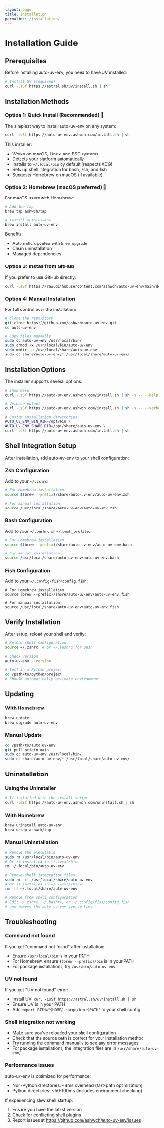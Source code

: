 ```yaml
---
layout: page
title: Installation
permalink: /installation/
---
```


# Installation Guide

## Prerequisites

Before installing auto-uv-env, you need to have UV installed:

```bash
# Install UV (required)
curl -LsSf https://astral.sh/uv/install.sh | sh
```

## Installation Methods

### Option 1: Quick Install (Recommended) 🚀

The simplest way to install auto-uv-env on any system:

```bash
curl -LsSf https://auto-uv-env.ashwch.com/install.sh | sh
```

This installer:
- Works on macOS, Linux, and BSD systems
- Detects your platform automatically
- Installs to `~/.local/bin` by default (respects XDG)
- Sets up shell integration for bash, zsh, and fish
- Suggests Homebrew on macOS (if available)

### Option 2: Homebrew (macOS preferred) 🍺

For macOS users with Homebrew:

```bash
# Add the tap
brew tap ashwch/tap

# Install auto-uv-env
brew install auto-uv-env
```

Benefits:
- Automatic updates with `brew upgrade`
- Clean uninstallation
- Managed dependencies

### Option 3: Install from GitHub

If you prefer to use GitHub directly:

```bash
curl -LsSf https://raw.githubusercontent.com/ashwch/auto-uv-env/main/docs/install.sh | sh
```

### Option 4: Manual Installation

For full control over the installation:

```bash
# Clone the repository
git clone https://github.com/ashwch/auto-uv-env.git
cd auto-uv-env

# Copy files manually
sudo cp auto-uv-env /usr/local/bin/
sudo chmod +x /usr/local/bin/auto-uv-env
sudo mkdir -p /usr/local/share/auto-uv-env
sudo cp share/auto-uv-env/* /usr/local/share/auto-uv-env/
```

## Installation Options

The installer supports several options:

```bash
# Show help
curl -LsSf https://auto-uv-env.ashwch.com/install.sh | sh -s -- --help

# Verbose output
curl -LsSf https://auto-uv-env.ashwch.com/install.sh | sh -s -- --verbose

# Custom installation directories
AUTO_UV_ENV_BIN_DIR=/opt/bin \
AUTO_UV_ENV_SHARE_DIR=/opt/share/auto-uv-env \
curl -LsSf https://auto-uv-env.ashwch.com/install.sh | sh
```

## Shell Integration Setup

After installation, add auto-uv-env to your shell configuration:

### Zsh Configuration

Add to your `~/.zshrc`:

```zsh
# For Homebrew installation
source $(brew --prefix)/share/auto-uv-env/auto-uv-env.zsh

# For manual installation
source /usr/local/share/auto-uv-env/auto-uv-env.zsh
```

### Bash Configuration

Add to your `~/.bashrc` or `~/.bash_profile`:

```bash
# For Homebrew installation
source $(brew --prefix)/share/auto-uv-env/auto-uv-env.bash

# For manual installation
source /usr/local/share/auto-uv-env/auto-uv-env.bash
```

### Fish Configuration

Add to your `~/.config/fish/config.fish`:

```fish
# For Homebrew installation
source (brew --prefix)/share/auto-uv-env/auto-uv-env.fish

# For manual installation
source /usr/local/share/auto-uv-env/auto-uv-env.fish
```

## Verify Installation

After setup, reload your shell and verify:

```bash
# Reload shell configuration
source ~/.zshrc  # or ~/.bashrc for Bash

# Check version
auto-uv-env --version

# Test in a Python project
cd /path/to/python/project
# Should automatically activate environment
```

## Updating

### With Homebrew

```bash
brew update
brew upgrade auto-uv-env
```

### Manual Update

```bash
cd /path/to/auto-uv-env
git pull origin main
sudo cp auto-uv-env /usr/local/bin/
sudo cp share/auto-uv-env/* /usr/local/share/auto-uv-env/
```

## Uninstallation

### Using the Uninstaller

```bash
# If installed with the install script
curl -LsSf https://auto-uv-env.ashwch.com/uninstall.sh | sh
```

### With Homebrew

```bash
brew uninstall auto-uv-env
brew untap ashwch/tap
```

### Manual Uninstallation

```bash
# Remove the executable
sudo rm /usr/local/bin/auto-uv-env
# Or if installed in ~/.local/bin
rm ~/.local/bin/auto-uv-env

# Remove shell integration files
sudo rm -rf /usr/local/share/auto-uv-env
# Or if installed in ~/.local/share
rm -rf ~/.local/share/auto-uv-env

# Remove from shell configuration
# Edit ~/.zshrc, ~/.bashrc, or ~/.config/fish/config.fish
# and remove the auto-uv-env source line
```

## Troubleshooting

### Command not found

If you get "command not found" after installation:
- Ensure `/usr/local/bin` is in your PATH
- For Homebrew, ensure `$(brew --prefix)/bin` is in your PATH
- For package installations, try `/usr/bin/auto-uv-env`

### UV not found

If you get "UV not found" error:
- Install UV: `curl -LsSf https://astral.sh/uv/install.sh | sh`
- Ensure UV is in your PATH
- Add `export PATH="$HOME/.cargo/bin:$PATH"` to your shell config

### Shell integration not working

- Make sure you've reloaded your shell configuration
- Check that the source path is correct for your installation method
- Try running the command manually to see any error messages
- For package installations, the integration files are in `/usr/share/auto-uv-env/`

### Performance issues

auto-uv-env is optimized for performance:
- Non-Python directories: ~4ms overhead (fast-path optimization)
- Python directories: ~50-100ms (includes environment checking)

If experiencing slow shell startup:
1. Ensure you have the latest version
2. Check for conflicting shell plugins
3. Report issues at https://github.com/ashwch/auto-uv-env/issues